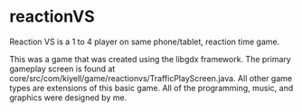 # reactionVS
Reaction VS is a 1 to 4 player on same phone/tablet, reaction time game.

This was a game that was created using the libgdx framework. The primary gameplay screen is found at core/src/com/kiyell/game/reactionvs/TrafficPlayScreen.java. All other game types are extensions of this basic game. All of the programming, music, and graphics were designed by me.
